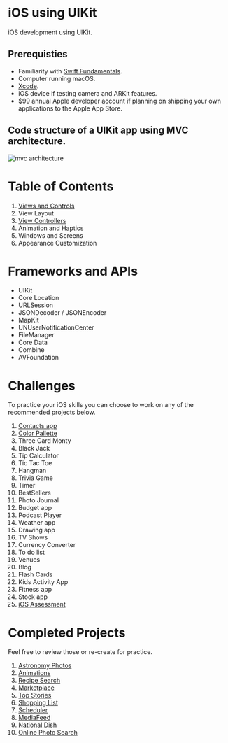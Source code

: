 # iOS using UIKit

iOS development using UIKit.

## Prerequisties 

* Familiarity with [Swift Fundamentals](https://github.com/alexpaul/Swift-Fundamentals). 
* Computer running macOS. 
* [Xcode](https://developer.apple.com/xcode/).
* iOS device if testing camera and ARKit features. 
* $99 annual Apple developer account if planning on shipping your own applications to the Apple App Store.

## Code structure of a UIKit app using MVC architecture. 

![mvc architecture](https://docs-assets.developer.apple.com/published/4e7c26b6ad/ff7aa08f-4857-44ce-88d5-7dacbef84509.png)

# Table of Contents 

1. [Views and Controls](https://github.com/alexpaul/iOS-UIKit/blob/main/Views-and-Controls.md)
1. View Layout
1. [View Controllers](https://github.com/alexpaul/iOS-UIKit/blob/main/ViewControllers.md)
1. Animation and Haptics
1. Windows and Screens
1. Appearance Customization

# Frameworks and APIs 

* UIKit 
* Core Location 
* URLSession
* JSONDecoder / JSONEncoder
* MapKit 
* UNUserNotificationCenter
* FileManager 
* Core Data 
* Combine
* AVFoundation 

# Challenges 

To practice your iOS skills you can choose to work on any of the recommended projects below. 

1. [Contacts app](https://github.com/alexpaul/iOS-UIKit/blob/main/Contacts-App-Challenge.md)
1. [Color Pallette]()
1. Three Card Monty 
1. Black Jack 
1. Tip Calculator 
1. Tic Tac Toe 
1. Hangman
1. Trivia Game
1. Timer
1. BestSellers
1. Photo Journal 
1. Budget app
1. Podcast Player
1. Weather app 
1. Drawing app
1. TV Shows
1. Currency Converter 
1. To do list
1. Venues
1. Blog
1. Flash Cards
1. Kids Activity App 
1. Fitness app 
1. Stock app
1. [iOS Assessment](https://github.com/alexpaul/iOS-UIKit/blob/main/iOS-Assessment.md)


# Completed Projects 

Feel free to review those or re-create for practice.

1. [Astronomy Photos](https://github.com/alexpaul/AstronomyPhotos)
1. [Animations](https://github.com/alexpaul/UIKit-Animations)
1. [Recipe Search](https://github.com/alexpaul/RecipeSearch-Using-Basic-Auth)
1. [Marketplace](https://github.com/alexpaul/Firebase-Demo)
1. [Top Stories](https://github.com/alexpaul/TopStories)
1. [Shopping List](https://github.com/alexpaul/Diffable-Data-Source/tree/master/ShoppingList)
1. [Scheduler](https://github.com/alexpaul/Scheduler-Custom-Delegation-Tab-Controller)
1. [MediaFeed](https://github.com/alexpaul/AVFoundation-MediaFeed)
1. [National Dish](https://github.com/alexpaul/NationalDish)
1. [Online Photo Search](https://github.com/alexpaul/Compositional-Layout/tree/master/Compositional-Layout-Combine)
